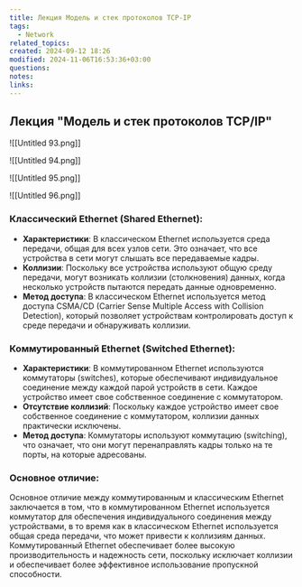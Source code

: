 ```yaml
---
title: Лекция Модель и стек протоколов TCP-IP
tags:
  - Network
related_topics: 
created: 2024-09-12 18:26
modified: 2024-11-06T16:53:36+03:00
questions: 
notes: 
links: 
---
```


## Лекция "Модель и стек протоколов TCP/IP"

![[Untitled 93.png]]

![[Untitled 94.png]]

![[Untitled 95.png]]

![[Untitled 96.png]]

  

  

### **Классический Ethernet (Shared Ethernet):**

- **Характеристики**: В классическом Ethernet используется среда передачи, общая для всех узлов сети. Это означает, что все устройства в сети могут слышать все передаваемые кадры.
- **Коллизии**: Поскольку все устройства используют общую среду передачи, могут возникать коллизии (столкновения) данных, когда несколько устройств пытаются передать данные одновременно.
- **Метод доступа**: В классическом Ethernet используется метод доступа CSMA/CD (Carrier Sense Multiple Access with Collision Detection), который позволяет устройствам контролировать доступ к среде передачи и обнаруживать коллизии.

### **Коммутированный Ethernet (Switched Ethernet):**

- **Характеристики**: В коммутированном Ethernet используются коммутаторы (switches), которые обеспечивают индивидуальное соединение между каждой парой устройств в сети. Каждое устройство имеет свое собственное соединение с коммутатором.
- **Отсутствие коллизий**: Поскольку каждое устройство имеет свое собственное соединение с коммутатором, коллизии данных практически исключены.
- **Метод доступа**: Коммутаторы используют коммутацию (switching), что означает, что они могут перенаправлять кадры только на те порты, на которые адресованы.

### **Основное отличие:**

Основное отличие между коммутированным и классическим Ethernet заключается в том, что в коммутированном Ethernet используется коммутатор для обеспечения индивидуального соединения между устройствами, в то время как в классическом Ethernet используется общая среда передачи, что может привести к коллизиям данных. Коммутированный Ethernet обеспечивает более высокую производительность и надежность сети, поскольку исключает коллизии и обеспечивает более эффективное использование пропускной способности.